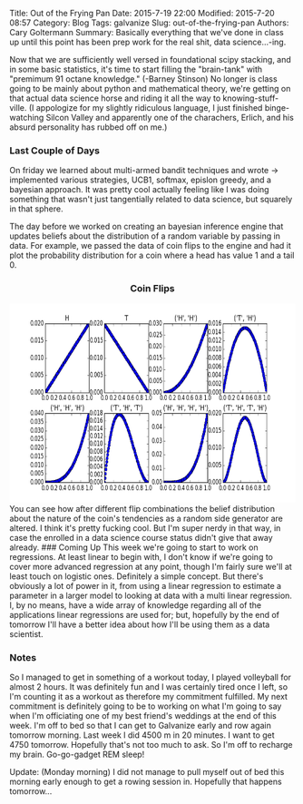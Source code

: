 Title: Out of the Frying Pan
Date: 2015-7-19 22:00
Modified: 2015-7-20 08:57
Category: Blog
Tags: galvanize
Slug: out-of-the-frying-pan
Authors: Cary Goltermann
Summary: Basically everything that we've done in class up until this point has been prep work for the real shit, data science...-ing.

Now that we are sufficiently well versed in foundational scipy stacking, and in some basic statistics, it's time to start filling the "brain-tank" with "premimum 91 octane knowledge." (-Barney Stinson) No longer is class going to be mainly about python and mathematical theory, we're getting on that actual data science horse and riding it all the way to knowing-stuff-ville. (I appologize for my slightly ridiculous language, I just finished binge-watching Silcon Valley and apparently one of the charachers, Erlich, and his absurd personality has rubbed off on me.)

### Last Couple of Days
On friday we learned about multi-armed bandit techniques and wrote -> implemented various strategies, UCB1, softmax, epislon greedy, and a bayesian approach. It was pretty cool actually feeling like I was doing something that wasn't just tangentially related to data science, but squarely in that sphere. 

The day before we worked on creating an bayesian inference engine that updates beliefs about the distribution of a random variable by passing in data. For example, we passed the data of coin flips to the engine and had it plot the probability distribution for a coin where a head has value 1 and a tail 0.
<div style="text-align: center"><h3>Coin Flips</h3><img src="../images/bayes_flips.png" alt="Bayesian Coin" style="height: 350px"></div>
You can see how after different flip combinations the belief distribution about the nature of the coin's tendencies as a random side generator are altered. I think it's pretty fucking cool. But I'm super nerdy in that way, in case the enrolled in a data science course status didn't give that away already.
### Coming Up
This week we're going to start to work on regressions. At least linear to begin with, I don't know if we're going to cover more advanced regression at any point, though I'm fairly sure we'll at least touch on logistic ones. Definitely a simple concept. But there's obviously a lot of power in it, from using a linear regression to estimate a parameter in a larger model to looking at data with a multi linear regression. I, by no means, have a wide array of knowledge regarding all of the applications linear regressions are used for; but, hopefully by the end of tomorrow I'll have a better idea about how I'll be using them as a data scientist.

### Notes
So I managed to get in something of a workout today, I played volleyball for almost 2 hours. It was definitely fun and I was certainly tired once I left, so I'm counting it as a workout as therefore my commitment fulfilled. My next commitment is definitely going to be to working on what I'm going to say when I'm officiating one of my best friend's weddings at the end of this week. I'm off to bed so that I can get to Galvanize early and row again tomorrow morning. Last week I did 4500 m in 20 minutes. I want to get 4750 tomorrow. Hopefully that's not too much to ask. So I'm off to recharge my brain. Go-go-gadget REM sleep!

Update: (Monday morning) I did not manage to pull myself out of bed this morning early enough to get a rowing session in. Hopefully that happens tomorrow...
